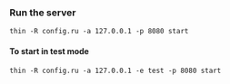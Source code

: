 ### Run the server

```
thin -R config.ru -a 127.0.0.1 -p 8080 start
```

#### To start in test mode

```
thin -R config.ru -a 127.0.0.1 -e test -p 8080 start
```